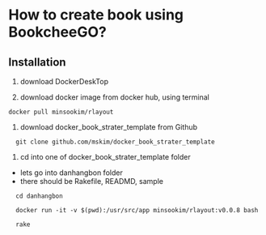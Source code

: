 # How to create book using BookcheeGO?


## Installation

1. download DockerDeskTop

1. download docker image from docker hub, using terminal

```
docker pull minsookim/rlayout

```
1. download docker_book_strater_template from Github

```
  git clone github.com/mskim/docker_book_strater_template

```

1. cd into one of docker_book_strater_template folder
  - lets go into danhangbon folder
  - there should be Rakefile, READMD, sample

```
  cd danhangbon

  docker run -it -v $(pwd):/usr/src/app minsookim/rlayout:v0.0.8 bash

  rake

```